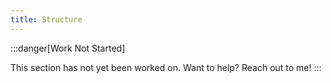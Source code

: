 ```yaml
---
title: Structure
---
```


:::danger[Work Not Started]

This section has not yet been worked on. Want to help? Reach out to me!
:::